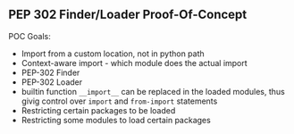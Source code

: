 PEP 302 Finder/Loader Proof-Of-Concept
--------------------------------------

POC Goals:

 * Import from a custom location, not in python path
 * Context-aware import - which module does the actual import
 * PEP-302 Finder
 * PEP-302 Loader
 * builtin function ```__import__``` can be replaced in the loaded modules, thus givig control over ```import``` and ```from-import``` statements
 * Restricting certain packages to be loaded
 * Restricting some modules to load certain packages
